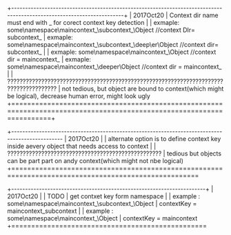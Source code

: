 +----------------------------------------------------------------------------------------------------------------------+
| 2017Oct20
|	Context dir name must end with  _ for corect context key detection
|
|	exmaple: some\\namespace\\maincontext_\\subcontext_\\Object //context DIr= subcontext_
|	exmaple: some\\namespace\\maincontext_\\subcontext_\\deep\\er\\Object //context dir= subcontext_
|
|	exmaple: some\\namespace\\maincontext_\\Object //context dir =  maincontext_
|	exmaple: some\\namespace\\maincontext_\\deeper\\Object //context dir = maincontext_
|
|	??????????????????????????????????????????????????????????????????????????????????????
|	not tedious, but object are bound to context(which might be logical), decrease human error, might look ugly
+======================================================================================================================+

+------------------------------------------------------------------------------------------------
| 2017Oct20
|
|	alternate option is to define context key inside aevery object that needs access to context
|
|	??????????????????????????????????????????????????
|	tedious but objects can be part part on andy context(which might not nbe logical)
+=====================================================================================================

+----------------------------------------------------------------------+
| 2017Oct20
|
|	TODO
|	get contxet key form namespace
|
|	example : some\\namespace\\maincontext_\\subcontext_\\Object
|		contextKey = maincontext_subcontext
|
|		example : some\\namespace\\maincontext_\\Object
|		contextKey = maincontext
+=================================================
